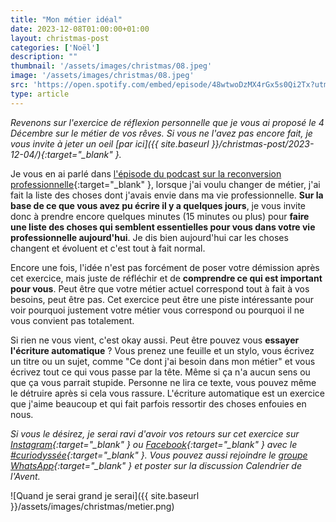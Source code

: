 ```yaml
---
title: "Mon métier idéal"
date: 2023-12-08T01:00:00+01:00
layout: christmas-post
categories: ['Noël']
description: ""
thumbnail: '/assets/images/christmas/08.jpeg'
image: '/assets/images/christmas/08.jpeg'
src: 'https://open.spotify.com/embed/episode/48wtwoDzMX4rGx5s0Qi2Tx?utm_source=generator'
type: article
---
```


_Revenons sur l'exercice de réflexion personnelle que je vous ai proposé le 4 Décembre sur le métier de vos rêves. Si vous ne l'avez pas encore fait, je vous invite à jeter un oeil [par ici]({{ site.baseurl }}/christmas-post/2023-12-04/){:target="\_blank" }._

Je vous en ai parlé dans [l'épisode du podcast sur la reconversion professionnelle](https://open.spotify.com/episode/0lC9uPTQ1J5RKEMsP6DcrN?si=1612c1b2bb4440af){:target="\_blank" }, lorsque j'ai voulu changer de métier, j'ai fait la liste des choses dont j'avais envie dans ma vie professionnelle. **Sur la base de ce que vous avez pu écrire il y a quelques jours**, je vous invite donc à prendre encore quelques minutes (15 minutes ou plus) pour **faire une liste des choses qui semblent essentielles pour vous dans votre vie professionnelle aujourd'hui**. Je dis bien aujourd'hui car les choses changent et évoluent et c'est tout à fait normal. 

Encore une fois, l'idée n'est pas forcément de poser votre démission après cet exercice, mais juste de réfléchir et de **comprendre ce qui est important pour vous**. Peut être que votre métier actuel correspond tout à fait à vos besoins, peut être pas. Cet exercice peut être une piste intéressante pour voir pourquoi justement votre métier vous correspond ou pourquoi il ne vous convient pas totalement.

Si rien ne vous vient, c'est okay aussi. Peut être pouvez vous **essayer l'écriture automatique** ? Vous prenez une feuille et un stylo, vous écrivez un titre ou un sujet, comme "Ce dont j'ai besoin dans mon métier" et vous écrivez tout ce qui vous passe par la tête. Même si ça n'a aucun sens ou que ça vous parrait stupide. Personne ne lira ce texte, vous pouvez même le détruire après si cela vous rassure. L'écriture automatique est un exercice que j'aime beaucoup et qui fait parfois ressortir des choses enfouies en nous. 

_Si vous le désirez, je serai ravi d'avoir vos retours sur cet exercice sur [Instagram](https://www.instagram.com/curiodyssee/){:target="\_blank" } ou [Facebook](https://www.facebook.com/profile.php?id=100095299300100){:target="\_blank" } avec le [#curiodyssée](https://www.instagram.com/explore/tags/curiodyss%C3%A9e/){:target="\_blank" }. Vous pouvez aussi rejoindre le [groupe WhatsApp](https://chat.whatsapp.com/DpoZEthNJNf3GVLHsyHiG5){:target="\_blank" } et poster sur la discussion Calendrier de l'Avent._

![Quand je serai grand je serai]({{ site.baseurl }}/assets/images/christmas/metier.png)
